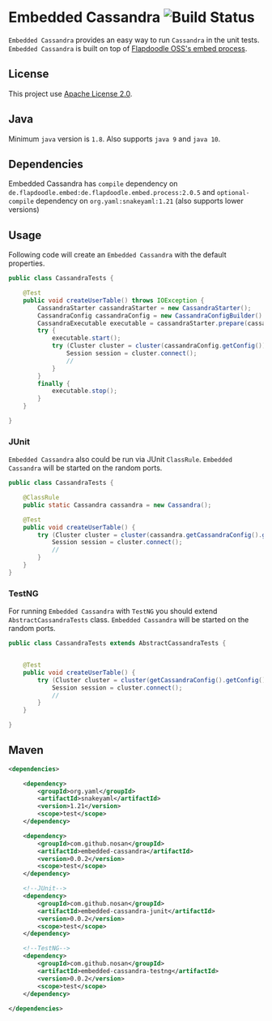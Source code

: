 # Embedded Cassandra ![Build Status](https://travis-ci.org/nosan/embedded-cassandra.svg?branch=master)

`Embedded Cassandra` provides an easy way to run `Cassandra` in the unit tests. `Embedded Cassandra` is built 
on top of [Flapdoodle OSS's embed process](https://github.com/flapdoodle-oss/de.flapdoodle.embed.process).

## License

This project use [Apache License 2.0](http://www.apache.org/licenses/LICENSE-2.0).

## Java

Minimum `java` version is `1.8`. Also supports `java 9` and `java 10`.

## Dependencies
Embedded Cassandra has `compile` dependency on `de.flapdoodle.embed:de.flapdoodle.embed.process:2.0.5` and 
`optional-compile` dependency  on `org.yaml:snakeyaml:1.21` (also supports lower versions)

## Usage

Following code will create an `Embedded Cassandra` with the default properties.

```java
public class CassandraTests {

	@Test
	public void createUserTable() throws IOException {
		CassandraStarter cassandraStarter = new CassandraStarter();
		CassandraConfig cassandraConfig = new CassandraConfigBuilder().build();
		CassandraExecutable executable = cassandraStarter.prepare(cassandraConfig);
		try {
			executable.start();
			try (Cluster cluster = cluster(cassandraConfig.getConfig())) {
				Session session = cluster.connect();
				//
			}
		}
		finally {
			executable.stop();
		}
	}

}
```

### JUnit

`Embedded Cassandra` also could be run via JUnit `ClassRule`. `Embedded Cassandra` will be started on the random ports.

```java
public class CassandraTests {

	@ClassRule
	public static Cassandra cassandra = new Cassandra();

	@Test
	public void createUserTable() {
		try (Cluster cluster = cluster(cassandra.getCassandraConfig().getConfig())) {
			Session session = cluster.connect();
			//
		}
	}
}
```


### TestNG

For running `Embedded Cassandra` with `TestNG` you should extend `AbstractCassandraTests` class.
`Embedded Cassandra` will be started on the random ports.
 

```java
public class CassandraTests extends AbstractCassandraTests {


	@Test
	public void createUserTable() {
		try (Cluster cluster = cluster(getCassandraConfig().getConfig())) {
			Session session = cluster.connect();
			//
		}
	}

}
```


## Maven

```xml
<dependencies>

    <dependency>
        <groupId>org.yaml</groupId>
        <artifactId>snakeyaml</artifactId>
        <version>1.21</version>
        <scope>test</scope>
    </dependency>

    <dependency>
        <groupId>com.github.nosan</groupId>
        <artifactId>embedded-cassandra</artifactId>
        <version>0.0.2</version>
        <scope>test</scope>
    </dependency>

    <!--JUnit-->
    <dependency>
        <groupId>com.github.nosan</groupId>
        <artifactId>embedded-cassandra-junit</artifactId>
        <version>0.0.2</version>
        <scope>test</scope>
    </dependency>

    <!--TestNG-->
    <dependency>
        <groupId>com.github.nosan</groupId>
        <artifactId>embedded-cassandra-testng</artifactId>
        <version>0.0.2</version>
        <scope>test</scope>
    </dependency>
    
</dependencies>
```





